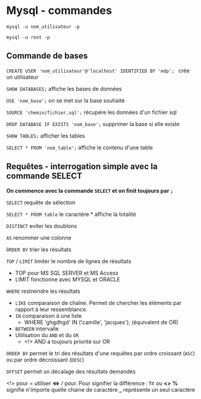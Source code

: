 # Mysql - commandes

`mysql -u nom_utilisateur -p`

`mysql -u root -p`

## Commande de bases

`CREATE USER 'nom_utilisateur'@'localhost' IDENTIFIED BY 'mdp'; ` crée un utilisateur

`SHOW DATABASES;` affiche les bases de données

`USE 'nom_base';` on se met sur la base souhaité

`SOURCE 'chemin/fichier.sql';` récupére les données d'un fichier sql

`DROP DATABASE IF EXISTS 'nom_base';` supprimer la base si elle existe

`SHOW TABLES;` afficher les tables

`SELECT * FROM 'nom_table';` affiche le contenu d'une table

## Requêtes - interrogation simple avec la commande SELECT

**On commence avec la commande `SELECT` et on finit toujours par `;`**

`SELECT` requête de sélection

`SELECT * FROM table` le caractère \* affiche la totalité

`DISTINCT` eviter les doublons

`AS` renommer une colonne

`ÒRDER BY`  trier les résultats

`TOP` / `LIMIT` limiter le nombre de lignes de résultats
  * TOP pour MS SQL SERVER et MS Access
  * LIMIT fonctionne avec MYSQL et ORACLE

`WHERE` restreindre les résultats
  * `LIKE` comparaison de chaîne. Permet de chercher les éléments par rapport à leur ressemblance.
  * `IN` comparaison à une liste
    * WHERE 'ghgdhgd' IN ('camille', 'jacques'); (équivalent de OR)
  * `BETWEEN` intervalle
  * Utilisation du `AND` et du `OR`
    * <!> AND a toujours priorité sur OR

`ORDER BY` permet le tri des résultats d'une requêtes par ordre croissant (`ASC`) ou par ordre décroissant (`DESC`)

`OFFSET` permet un décalage des résultats demandés

<!> pour = utiliser **<=>** / pour. Pour signifier la différence : **!=** ou **<>**
**%** signifie n'importe quelle chaine de caractère
**_** représente un seul caractère
